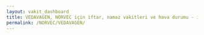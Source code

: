 ```yaml
---
layout: vakit_dashboard
title: VEDAVAGEN, NORVEC için iftar, namaz vakitleri ve hava durumu - ilçe/eyalet seç
permalink: /NORVEC/VEDAVAGEN/
---
```


<script type="text/javascript">
  var GLOBAL_COUNTRY = 'NORVEC';
  var GLOBAL_CITY = 'VEDAVAGEN';
  var GLOBAL_STATE = '';
  var lat = 72;
  var lon = 21;
</script>
